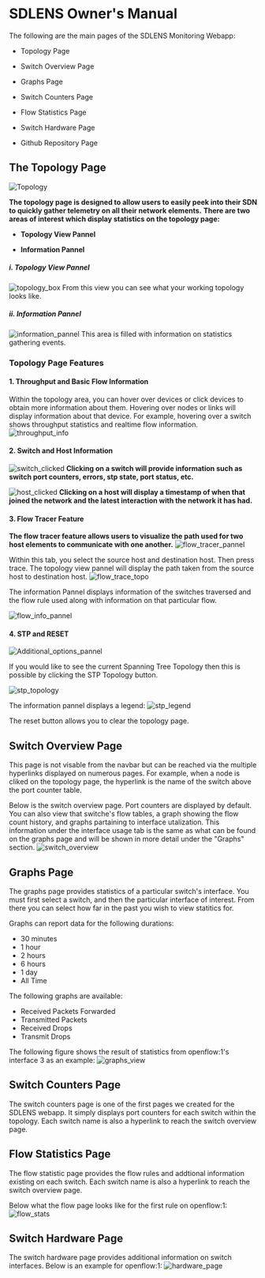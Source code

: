 # SDLENS Owner's Manual

The following are the main pages of the SDLENS Monitoring Webapp:

- Topology Page

- Switch Overview Page

- Graphs Page

- Switch Counters Page

- Flow Statistics Page

- Switch Hardware Page

- Github Repository Page


## The Topology Page


![Topology](https://user-images.githubusercontent.com/44167644/55676798-08648200-58aa-11e9-9fe1-49c08f2576e4.png)

**The topology page is designed to allow users to easily peek into their SDN to quickly gather telemetry on all their network elements.**
**There are two areas of interest which display statistics on the topology page:**

- **Topology View Pannel**

- **Information Pannel**


##### i. Topology View Pannel
![topology_box](https://user-images.githubusercontent.com/44167644/55676880-778ea600-58ab-11e9-8df9-de74e0acc644.png)
From this view you can see what your working topology looks like.

##### ii. Information Pannel
![information_pannel](https://user-images.githubusercontent.com/44167644/55676912-f2f05780-58ab-11e9-964b-d176eadeef95.png)
This area is filled with information on statistics gathering events.

### Topology Page Features

#### 1. Throughput and Basic Flow Information

Within the topology area, you can hover over devices or click devices to obtain more information about them.
Hovering over nodes or links will display information about that device. For example, hovering over a switch shows throughput statistics and realtime flow information.
![throughput_info](https://user-images.githubusercontent.com/44167644/55677729-0f47c080-58bb-11e9-9a8a-57c360b96fb8.png)

#### 2. Switch and Host Information


![switch_clicked](https://user-images.githubusercontent.com/44167644/55677780-0c999b00-58bc-11e9-8700-aa1aa0eb8283.png)
**Clicking on a switch will provide information such as switch port counters, errors, stp state, port status, etc.**

![host_clicked](https://user-images.githubusercontent.com/44167644/55677791-2cc95a00-58bc-11e9-9742-78357f77c695.png)
**Clicking on a host will display a timestamp of when that joined the network and the latest interaction with the network it has had.**
#### 3. Flow Tracer Feature
**The flow tracer feature allows users to visualize the path used for two host elements to communicate with one another.**
![flow_tracer_pannel](https://user-images.githubusercontent.com/44167644/55676887-a6a51780-58ab-11e9-8d62-0fb3efc0ddab.png)

Within this tab, you select the source host and destination host. Then press trace. The topology view pannel will display the path taken from the source host to destination host.
![flow_trace_topo](https://user-images.githubusercontent.com/44167644/55676985-97bf6480-58ad-11e9-86f5-42efd3a7ea94.png)

The information Pannel displays information of the switches traversed and the flow rule used along with information on that particular flow.

![flow_info_pannel](https://user-images.githubusercontent.com/44167644/55677000-07355400-58ae-11e9-9611-f237d9ccefe6.png)

#### 4. STP and RESET
![Additional_options_pannel](https://user-images.githubusercontent.com/44167644/55676896-c89e9a00-58ab-11e9-84b4-1f1795d73ca1.png)

If you would like to see the current Spanning Tree Topology then this is possible by clicking the STP Topology button.

![stp_topology](https://user-images.githubusercontent.com/44167644/55678297-4c18b500-58c5-11e9-9601-51dde1ca253c.png)

The information pannel displays a legend:
![stp_legend](https://user-images.githubusercontent.com/44167644/55678331-c47f7600-58c5-11e9-8346-540e6ec8b91f.png)

The reset button allows you to clear the topology page.

## Switch Overview Page

This page is not visable from the navbar but can be reached via the multiple hyperlinks displayed on numerous pages. For example, when a node is cliked on the topology page, the hyperlink is the name of the switch above the port counter table.

Below is the switch overview page. Port counters are displayed by default. You can also view that switche's flow tables, a graph showing the flow count history, and graphs partaining to interface utalization. This information under the interface usage tab is the same as what can be found on the graphs page and will be shown in more detail under the "Graphs" section.
![switch_overview](https://user-images.githubusercontent.com/44167644/55678534-83896080-58c9-11e9-8132-ea55c7a0585d.png)

## Graphs Page
The graphs page provides statistics of a particular switch's interface. You must first select a switch, and then the particular interface of interest. From there you can select how far in the past you wish to view statitics for. 

Graphs can report data for the following durations:
- 30 minutes
- 1 hour
- 2 hours
- 6 hours
- 1 day
- All Time

The following graphs are available:
- Received Packets Forwarded
- Transmitted Packets 
- Received Drops
- Transmit Drops

The following figure shows the result of statistics from openflow:1's interface 3 as an example:
![graphs_view](https://user-images.githubusercontent.com/44167644/55678728-8174d100-58cc-11e9-8bc0-cd1a6cb6e312.png)

## Switch Counters Page
The switch counters page is one of the first pages we created for the SDLENS webapp. It simply displays port counters for each switch within the topology. Each switch name is also a hyperlink to reach the switch overview page.  

## Flow Statistics Page
The flow statistic page provides the flow rules and addtional information existing on each switch. Each switch name is also a hyperlink to reach the switch overview page.

Below what the flow page looks like for the first rule on openflow:1:
![flow_stats](https://user-images.githubusercontent.com/44167644/55678796-b170a400-58cd-11e9-8591-a8f5a49649f5.png)

## Switch Hardware Page
The switch hardware page provides additional information on switch interfaces. Below is an example for openflow:1:
![hardware_page](https://user-images.githubusercontent.com/44167644/55678821-1cba7600-58ce-11e9-90b8-0619e5d03de2.png)
